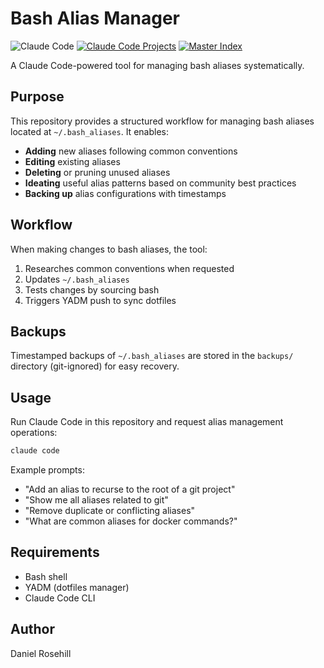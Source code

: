 # Bash Alias Manager

![Claude Code](https://img.shields.io/badge/Claude%20Code-Enabled-5A67D8?style=flat&logo=anthropic&logoColor=white)
[![Claude Code Projects](https://img.shields.io/badge/Claude%20Code-Projects%20Index-4A90E2?style=flat&logo=github)](https://github.com/danielrosehill/Claude-Code-Repos-Index)
[![Master Index](https://img.shields.io/badge/GitHub-Master%20Index-181717?style=flat&logo=github)](https://github.com/danielrosehill/Github-Master-Index)

A Claude Code-powered tool for managing bash aliases systematically.

## Purpose

This repository provides a structured workflow for managing bash aliases located at `~/.bash_aliases`. It enables:

- **Adding** new aliases following common conventions
- **Editing** existing aliases
- **Deleting** or pruning unused aliases
- **Ideating** useful alias patterns based on community best practices
- **Backing up** alias configurations with timestamps

## Workflow

When making changes to bash aliases, the tool:

1. Researches common conventions when requested
2. Updates `~/.bash_aliases`
3. Tests changes by sourcing bash
4. Triggers YADM push to sync dotfiles

## Backups

Timestamped backups of `~/.bash_aliases` are stored in the `backups/` directory (git-ignored) for easy recovery.

## Usage

Run Claude Code in this repository and request alias management operations:

```bash
claude code
```

Example prompts:
- "Add an alias to recurse to the root of a git project"
- "Show me all aliases related to git"
- "Remove duplicate or conflicting aliases"
- "What are common aliases for docker commands?"

## Requirements

- Bash shell
- YADM (dotfiles manager)
- Claude Code CLI

## Author

Daniel Rosehill